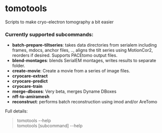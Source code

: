 # tomotools
Scripts to make cryo-electron tomography a bit easier

### Currently supported subcommands:

- **batch-prepare-tiltseries**: takes data directories from serialem including frames, mdocs, anchor files, .., aligns the tilt series using MotionCor2, reorders if desired. Supports PACEtomo output files. 
- **blend-montages**: blends SerialEM montages, writes results to separate folder.
- **create-movie**: Create a movie from a series of image files. 
- **cryocare-extract**
- **cryocare-predict**
- **cryocare-train**
- **merge-dboxes**: Very beta, merges Dyname DBoxes
- **nff-to-amiramesh**
- **reconstruct**: performs batch reconstruction using imod and/or AreTomo

Full details:
> tomotools --help  
> tomotools [subcommand] --help
